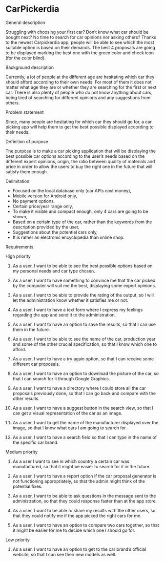 # CarPickerdia

General description

Struggling with choosing your first car? Don’t know what car should be bought next? No time to search for car opinions nor asking others? Thanks to the newest Carpickerdia app, people will be able to see which the most suitable option is based on their demands. The best 4 proposals are going to be displayed marking the best one with the green color and check icon (for the color blind). 

Background description

Currently, a lot of people at the different age are hesitating which car they should afford according to their own needs. For most of them it does not matter what age they are or whether they are searching for the first or next car. There is also plenty of people who do not know anything about cars, being tired of searching for different opinions and any suggestions from others.  

Problem statement

Since, many people are hesitating for which car they should go for, a car picking app will help them to get the best possible displayed according to their needs.



Definition of purpose

The purpose is to make a car picking application that will be displaying the best possible car options according to the user’s needs based on the different expert opinions, origin, the ratio between quality of materials and price in order to allow the users to buy the right one in the future that will satisfy them enough.

Delimitation

-	Focused on the local database only (car APIs cost money),
-	Mobile version for Android only,
-	No payment options,
-	Certain price/year range only,
-	To make it visible and compact enough, only 4 cars are going to be shown,
-	Based on a certain type of the car, rather than the keywords from the description provided by the user,
-	Suggestions about the potential cars only, 
-	It is rather an electronic encyclopedia than online shop.


Requirements


High priority

1.	As a user, I want to be able to see the best possible options based on my personal needs and car type chosen.

2.	As a user, I want to have something to convince me that the car picked by the computer will suit me the best, displaying some expert opinions.

3.	As a user, I want to be able to provide the rating of the output, so I will let the administration know whether it satisfies me or not.

4.	As a user, I want to have a text form where I express my feelings regarding the app and send it to the administration.

5.	As a user, I want to have an option to save the results, so that I can use them in the future.

6.	As a user, I want to be able to see the name of the car, production year and some of the other crucial specification, so that I know which one to afford.

7.	As a user, I want to have a try again option, so that I can receive some different car proposals.

8.	As a user, I want to have an option to download the picture of the car, so that I can search for it through Google Graphics.

9.	 As a user, I want to have a directory where I could store all the car proposals previously done, so that I can go back and compare with the other results.

10. As a user, I want to have a suggest button in the search view, so that I can get a visual representation of the car as an image. 

11. As a user, I want to get the name of the manufacturer displayed over the image, so that I know what cars I am going to search for.

12. As a user, I want to have a search field so that I can type in the name of the specific car brand.

Medium priority

1.	As a user I want to see in which country a certain car was manufactured, so that it might be easier to search for it in the future.

2.	As a user, I want to have a report option if the car proposal generator is not functioning appropriately, so that the admin might think of the potential fixes.

3.	As a user, I want to be able to ask questions in the message sent to the administration, so that they could response faster than at the app store.

4.	As a user, I want to be able to share my results with the other users, so that they could notify me if the app picked the right cars for me.

5.	As a user, I want to have an option to compare two cars together, so that it might be easier for me to decide which one I should go for.

Low priority

1.	As a user, I want to have an option to get to the car brand’s official website, so that I can see their new models as well.
